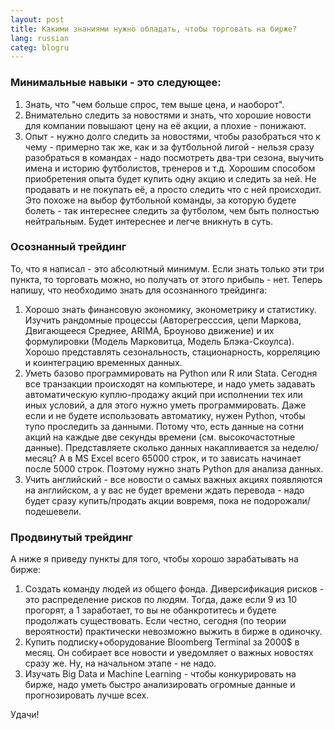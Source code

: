 ```yaml
---
layout: post
title: Какими знаниями нужно обладать, чтобы торговать на бирже? 
lang: russian
categ: blogru
---
```


### Минимальные навыки - это следующее:

1. Знать, что "чем больше спрос, тем выше цена, и наоборот".
2. Внимательно следить за новостями и знать, что хорошие новости для компании повышают цену на её акции, а плохие - понижают.
3. Опыт - нужно долго следить за новостями, чтобы разобраться что к чему - примерно так же, как и за футбольной лигой - нельзя сразу разобраться в командах - надо посмотреть два-три сезона, выучить имена и историю футболистов, тренеров и т.д. Хорошим способом приобретения опыта будет купить одну акцию и следить за ней. Не продавать и не покупать её, а просто следить что с ней происходит. Это похоже на выбор футбольной команды, за которую будете болеть - так интереснее следить за футболом, чем быть полностью нейтральным. Будет интереснее и легче вникнуть в суть. 

### Осознанный трейдинг

То, что я написал - это абсолютный минимум. Если знать только эти три пункта, то торговать можно, но получать от этого прибыль - нет. Теперь напишу, что необходимо знать для осознанного трейдинга:

1. Хорошо знать финансовую экономику, эконометрику и статистику. Изучить рандомные процессы (Авторегресссия, цепи Маркова, Двигающееся Среднее, ARIMA, Броуново движение) и их формулировки (Модель Марковитца, Модель Блэка-Скоулса). Хорошо представлять сезональность, стационарность, корреляцию и коинтеграцию временных данных.
2. Уметь базово программировать на Python или R или Stata. Сегодня все транзакции происходят на компьютере, и надо уметь задавать автоматическую куплю-продажу акций при исполнении тех или иных условий, а для этого нужно уметь программировать. Даже если и не будете использовать автоматику, нужен Python, чтобы тупо проследить за данными. Потому что, есть данные на сотни акций на каждые две секунды времени (см. высокочастотные данные). Представляете сколько данных накапливается за неделю/месяц? А в MS Excel всего 65000 строк, и то зависать начинает после 5000 строк. Поэтому нужно знать Python для анализа данных.
3. Учить английский - все новости о самых важных акциях появляются на английском, а у вас не будет времени ждать перевода - надо будет сразу купить/продать акции вовремя, пока не подорожали/подешевели. 

### Продвинутый трейдинг
А ниже я приведу пункты для того, чтобы хорошо зарабатывать на бирже:

1. Создать команду людей из общего фонда. Диверсификация рисков - это распределение рисков по людям. Тогда, даже если 9 из 10 прогорят, а 1 заработает, то вы не обанкротитесь и будете продолжать существовать. Если честно, сегодня (по теории вероятности) практически невозможно выжить в бирже в одиночку.
2. Купить подписку+оборудование Bloomberg Terminal за 2000$ в месяц. Он собирает все новости и уведомляет о важных новостях сразу же. Ну, на начальном этапе - не надо.
3. Изучать Big Data и Machine Learning - чтобы конкурировать на бирже, надо уметь быстро анализировать огромные данные и прогнозировать лучше всех.

Удачи!

